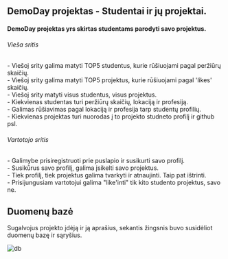## DemoDay projektas - Studentai ir jų projektai.

<h4>DemoDay projektas yrs skirtas studentams parodyti savo projektus.</h4>


<h6>Vieša sritis</h6>
- Viešoj srity galima matyti TOP5 studentus, kurie rūšiuojami pagal peržiūrų skaičių. <br>
- Viešoj srity galima matyti TOP5 projektus, kurie rūšiuojami pagal 'likes' skaičių.<br>
- Viešoj srity matyti visus studentus, visus projektus.<br>
- Kiekvienas studentas turi peržiūrų skaičių, lokaciją ir profesiją.<br>
- Galimas rūšiavimas pagal lokaciją ir profesija tarp studentų profilių.<br>
- Kiekvienas projektas turi nuorodas į to projekto studneto profilį ir github psl.<br>

<h6>Vartotojo sritis</h6>
- Galimybe prisiregistruoti prie puslapio ir susikurti savo profilį.<br>
- Susikūrus savo profilį, galima įsikelti savo projektus.<br>
- Tiek profilį, tiek projektus galima tvarkyti ir atnaujinti. Taip pat ištrinti.<br>
- Prisijungusiam vartotojui galima "like'inti" tik kito studento projektus, savo ne.<br>



## Duomenų bazė

Sugalvojus projekto įdėją ir ją aprašius, sekantis žingsnis buvo susidėliot duomenų bazę ir sąryšius.

![db](https://github.com/Ksavera/DemoDayProject/assets/99336407/5240e70c-4076-4e53-bb57-f458ec13a88c)

